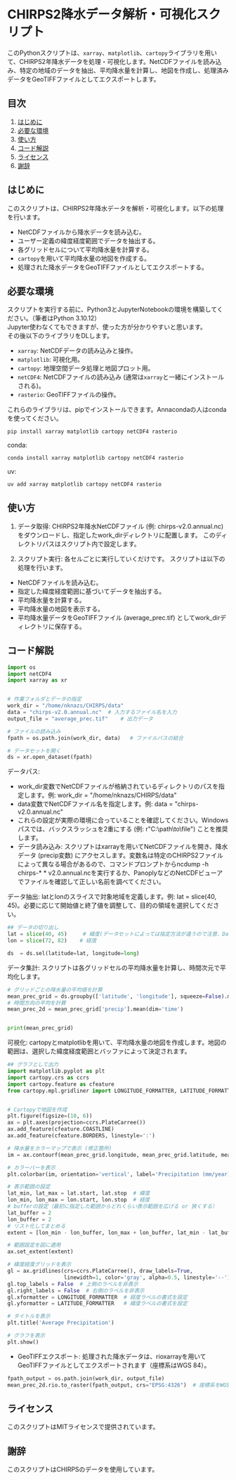 # CHIRPS2降水データ解析・可視化スクリプト

このPythonスクリプトは、`xarray`、`matplotlib`、`cartopy`ライブラリを用いて、CHIRPS2年降水データを処理・可視化します。NetCDFファイルを読み込み、特定の地域のデータを抽出、平均降水量を計算し、地図を作成し、処理済みデータをGeoTIFFファイルとしてエクスポートします。

## 目次

1. [はじめに](#はじめに)
2. [必要な環境](#必要な環境)
3. [使い方](#使い方)
4. [コード解説](#コード解説)
5. [ライセンス](#ライセンス)
6. [謝辞](#謝辞)

## はじめに

このスクリプトは、CHIRPS2年降水データを解析・可視化します。以下の処理を行います。

* NetCDFファイルから降水データを読み込む。
* ユーザー定義の緯度経度範囲でデータを抽出する。
* 各グリッドセルについて平均降水量を計算する。
* `cartopy`を用いて平均降水量の地図を作成する。
* 処理された降水データをGeoTIFFファイルとしてエクスポートする。

## 必要な環境

スクリプトを実行する前に、Python3とJupyterNotebookの環境を構築してください。（筆者はPython 3.10.12）  
Jupyter使わなくてもできますが、使った方が分かりやすいと思います。  
その後以下のライブラリをDLします。

* `xarray`: NetCDFデータの読み込みと操作。
* `matplotlib`: 可視化用。
* `cartopy`: 地理空間データ処理と地図プロット用。
* `netCDF4`: NetCDFファイルの読み込み (通常は`xarray`と一緒にインストールされる)。
* `rasterio`: GeoTIFFファイルの操作。

これらのライブラリは、pipでインストールできます。Annacondaの人はcondaを使ってください。

```bash
pip install xarray matplotlib cartopy netCDF4 rasterio
```

conda: 
```bash
conda install xarray matplotlib cartopy netCDF4 rasterio
```

uv:
```bash
uv add xarray matplotlib cartopy netCDF4 rasterio
```

## 使い方

1. データ取得: CHIRPS2年降水NetCDFファイル (例: chirps-v2.0.annual.nc) をダウンロードし、指定したwork_dirディレクトリに配置します。  このディレクトリパスはスクリプト内で設定します。

2. スクリプト実行: 各セルごとに実行していくだけです。
スクリプトは以下の処理を行います。

* NetCDFファイルを読み込む。
* 指定した緯度経度範囲に基づいてデータを抽出する。
* 平均降水量を計算する。
* 平均降水量の地図を表示する。
* 平均降水量データをGeoTIFFファイル (average_prec.tif) としてwork_dirディレクトリに保存する。

## コード解説
```Python
import os
import netCDF4
import xarray as xr


# 作業フォルダとデータの指定
work_dir = "/home/nknazs/CHIRPS/data"
data = "chirps-v2.0.annual.nc"  # 入力するファイル名を入力
output_file = "average_prec.tif"    # 出力データ

# ファイルの読み込み
fpath = os.path.join(work_dir, data)   # ファイルパスの結合

# データセットを開く
ds = xr.open_dataset(fpath)
```

データパス:
* work_dir変数でNetCDFファイルが格納されているディレクトリのパスを指定します。例: work_dir = "/home/nknazs/CHIRPS/data"
* data変数でNetCDFファイル名を指定します。例: data = "chirps-v2.0.annual.nc"
* これらの設定が実際の環境に合っていることを確認してください。Windowsパスでは、バックスラッシュを2重にする  (例: r"C:\\path\\to\\file") ことを推奨します。
* データ読み込み: スクリプトはxarrayを用いてNetCDFファイルを開き、降水データ (precip変数) にアクセスします。変数名は特定のCHIRPS2ファイルによって異なる場合があるので、コマンドプロンプトからncdump -h chirps-* * v2.0.annual.ncを実行するか、PanoplyなどのNetCDFビューアでファイルを確認して正しい名前を調べてください。


データ抽出: latとlonのスライスで対象地域を定義します。例: lat = slice(40, 45)。必要に応じて開始値と終了値を調整して、目的の領域を選択してください。
```Python
## データの切り出し
lat = slice(40, 45)     # 緯度(データセットによっては指定方法が違うので注意．DatasetのCoordinatesを確認)
lon = slice(72, 82)    # 経度

ds  = ds.sel(latitude=lat, longitude=long)
```

データ集計: スクリプトは各グリッドセルの平均降水量を計算し、時間次元で平均化します。

```Python
# グリッドごとの降水量の平均値を計算
mean_prec_grid = ds.groupby(['latitude', 'longitude'], squeeze=False).mean()
# 時間方向の平均を計算
mean_prec_2d = mean_prec_grid['precip'].mean(dim='time')


print(mean_prec_grid)
```


可視化: cartopyとmatplotlibを用いて、平均降水量の地図を作成します。地図の範囲は、選択した緯度経度範囲とバッファによって決定されます。

```Python
## グラフとして出力
import matplotlib.pyplot as plt
import cartopy.crs as ccrs
import cartopy.feature as cfeature
from cartopy.mpl.gridliner import LONGITUDE_FORMATTER, LATITUDE_FORMATTER


# Cartopyで地図を作成
plt.figure(figsize=(10, 6))
ax = plt.axes(projection=ccrs.PlateCarree())
ax.add_feature(cfeature.COASTLINE)
ax.add_feature(cfeature.BORDERS, linestyle=':')

# 降水量をカラーマップで表示 (修正箇所)
im = ax.contourf(mean_prec_grid.longitude, mean_prec_grid.latitude, mean_prec_2d, cmap='jet')

# カラーバーを表示
plt.colorbar(im, orientation='vertical', label='Precipitation (mm/year)')

# 表示範囲の設定
lat_min, lat_max = lat.start, lat.stop  # 緯度
lon_min, lon_max = lon.start, lon.stop  # 経度
# bufferの設定（最初に指定した範囲からどれくらい表示範囲を広げる or 狭くする）
lat_buffer = 2
lon_buffer = 2
# リスト化してまとめる
extent = [lon_min - lon_buffer, lon_max + lon_buffer, lat_min - lat_buffer, lat_max + lat_buffer]

# 範囲設定を図に適用
ax.set_extent(extent)

# 緯度経度グリッドを表示
gl = ax.gridlines(crs=ccrs.PlateCarree(), draw_labels=True,
                  linewidth=1, color='gray', alpha=0.5, linestyle='--')
gl.top_labels = False  # 上側のラベルを非表示
gl.right_labels = False  # 右側のラベルを非表示
gl.xformatter = LONGITUDE_FORMATTER  # 経度ラベルの書式を設定
gl.yformatter = LATITUDE_FORMATTER   # 緯度ラベルの書式を設定

# タイトルを表示
plt.title('Average Precipitation')

# グラフを表示
plt.show()
```

* GeoTIFFエクスポート: 処理された降水データは、rioxarrayを用いてGeoTIFFファイルとしてエクスポートされます（座標系はWGS 84）。　


```Python
fpath_output = os.path.join(work_dir, output_file)
mean_prec_2d.rio.to_raster(fpath_output, crs="EPSG:4326")  # 座標系をWGS84に指定
```

## ライセンス
このスクリプトはMITライセンスで提供されています。

## 謝辞
このスクリプトはCHIRPSのデータを使用しています。

